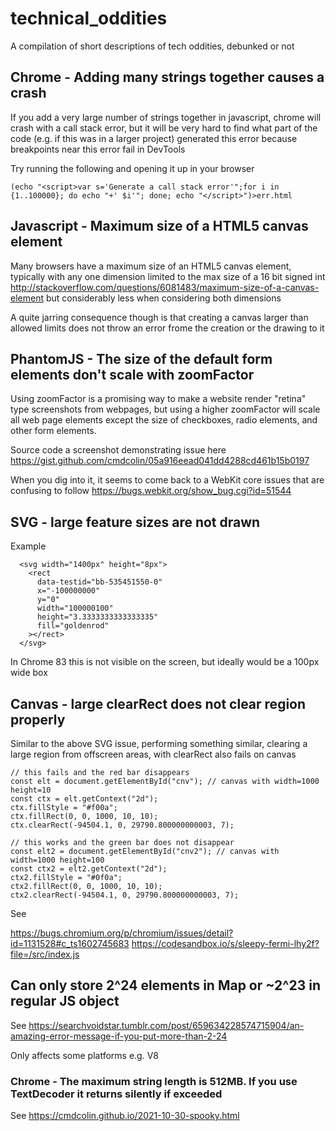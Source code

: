 # technical_oddities

A compilation of short descriptions of tech oddities, debunked or not

## Chrome - Adding many strings together causes a crash

If you add a very large number of strings together in javascript, chrome will crash with a call stack error, but it will be very hard to find what part of the code (e.g. if this was in a larger project) generated this error because breakpoints near this error fail in DevTools

Try running the following and opening it up in your browser

    (echo "<script>var s='Generate a call stack error'";for i in {1..100000}; do echo "+' $i'"; done; echo "</script>")>err.html

## Javascript - Maximum size of a HTML5 canvas element

Many browsers have a maximum size of an HTML5 canvas element, typically with any one dimension limited to the max size of a 16 bit signed int http://stackoverflow.com/questions/6081483/maximum-size-of-a-canvas-element but considerably less when considering both dimensions

A quite jarring consequence though is that creating a canvas larger than allowed limits does not throw an error frome the creation or the drawing to it


## PhantomJS - The size of the default form elements don't scale with zoomFactor

Using zoomFactor is a promising way to make a website render "retina" type screenshots from webpages, but using a higher zoomFactor will scale all web page elements except the size of checkboxes, radio elements, and other form elements.

Source code a screenshot demonstrating issue here https://gist.github.com/cmdcolin/05a916eead041dd4288cd461b15b0197

When you dig into it, it seems to come back to a WebKit core issues that are confusing to follow https://bugs.webkit.org/show_bug.cgi?id=51544


## SVG - large feature sizes are not drawn

Example

```
  <svg width="1400px" height="8px">
    <rect
      data-testid="bb-535451550-0"
      x="-100000000"
      y="0"
      width="100000100"
      height="3.3333333333333335"
      fill="goldenrod"
    ></rect>
  </svg>

```

In Chrome 83 this is not visible on the screen, but ideally would be a 100px wide box

## Canvas - large clearRect does not clear region properly

Similar to the above SVG issue, performing something similar, clearing a large region from offscreen areas, with clearRect also fails on canvas

```
// this fails and the red bar disappears
const elt = document.getElementById("cnv"); // canvas with width=1000 height=10
const ctx = elt.getContext("2d");
ctx.fillStyle = "#f00a";
ctx.fillRect(0, 0, 1000, 10, 10);
ctx.clearRect(-94504.1, 0, 29790.800000000003, 7);

// this works and the green bar does not disappear
const elt2 = document.getElementById("cnv2"); // canvas with width=1000 height=100
const ctx2 = elt2.getContext("2d");
ctx2.fillStyle = "#0f0a";
ctx2.fillRect(0, 0, 1000, 10, 10);
ctx2.clearRect(-94504.1, 0, 29790.800000000003, 7);
```

See 

https://bugs.chromium.org/p/chromium/issues/detail?id=1131528#c_ts1602745683
https://codesandbox.io/s/sleepy-fermi-lhy2f?file=/src/index.js

## Can only store 2^24 elements in Map or ~2^23 in regular JS object

See https://searchvoidstar.tumblr.com/post/659634228574715904/an-amazing-error-message-if-you-put-more-than-2-24

Only affects some platforms e.g. V8


### Chrome - The maximum string length is 512MB. If you use TextDecoder it returns silently if exceeded

See https://cmdcolin.github.io/2021-10-30-spooky.html
